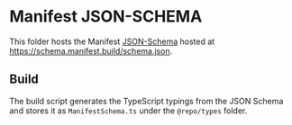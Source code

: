 # Manifest JSON-SCHEMA

This folder hosts the Manifest [JSON-Schema](https://json-schema.org/) hosted at https://schema.manifest.build/schema.json.

## Build

The build script generates the TypeScript typings from the JSON Schema and stores it as `ManifestSchema.ts` under the `@repo/types` folder.
